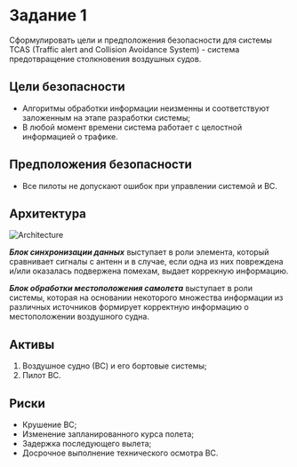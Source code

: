 # Задание 1
Сформулировать цели и предположения безопасности для системы TCAS (Traffic alert and Collision Avoidance System) - система предотвращение столкновения воздушных судов.

## Цели безопасности
- Алгоритмы обработки информации неизменны и соответствуют заложенным на этапе разработки системы;
- В любой момент времени система работает с целостной информацией о трафике.

## Предположения безопасности
- Все пилоты не допускают ошибок при управлении системой и ВС.

## Архитектура
![Architecture](https://user-images.githubusercontent.com/78073006/208410355-fd73f55c-5ba9-4fb4-8401-11167b0cb6fa.png)

***Блок синхронизации данных*** выступает в роли элемента, который сравнивает сигналы с антенн и в случае, если одна из них повреждена и/или оказалась подвержена помехам, выдает коррекную информацию.

***Блок обработки местоположения самолета*** выступает в роли системы, которая на основании некоторого множества информации из различных источников формирует корректную информацию о местоположении воздушного судна.

## Активы
1. Воздушное судно (ВС) и его бортовые системы;
2. Пилот ВС.

## Риски
- Крушение ВС;
- Изменение запланированного курса полета;
- Задержка последующего вылета;
- Досрочное выполнение технического осмотра ВС.
